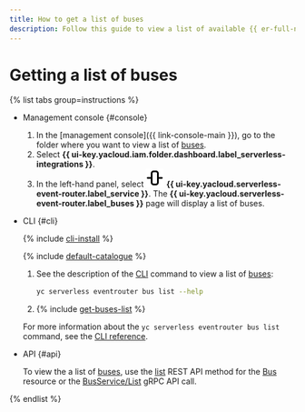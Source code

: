 ```yaml
---
title: How to get a list of buses
description: Follow this guide to view a list of available {{ er-full-name }} buses.
---
```


# Getting a list of buses

{% list tabs group=instructions %}

- Management console {#console}

  1. In the [management console]({{ link-console-main }}), go to the folder where you want to view a list of [buses](../../../concepts/eventrouter/bus.md).
  1. Select **{{ ui-key.yacloud.iam.folder.dashboard.label_serverless-integrations }}**.
  1. In the left-hand panel, select ![image](../../../../_assets/console-icons/object-align-center-vertical.svg) **{{ ui-key.yacloud.serverless-event-router.label_service }}**. The **{{ ui-key.yacloud.serverless-event-router.label_buses }}** page will display a list of buses.

- CLI {#cli}

  {% include [cli-install](../../../../_includes/cli-install.md) %}

  {% include [default-catalogue](../../../../_includes/default-catalogue.md) %}

  1. See the description of the [CLI](../../../../cli/) command to view a list of [buses](../../../concepts/eventrouter/bus.md):

      ```bash
      yc serverless eventrouter bus list --help
      ```

  1. {% include [get-buses-list](../../../../_includes/serverless-integrations/get-buses-list.md) %}

  For more information about the `yc serverless eventrouter bus list` command, see the [CLI reference](../../../../cli/cli-ref/serverless/cli-ref/eventrouter/bus/list.md).

- API {#api}

  To view the a list of [buses](../../../concepts/eventrouter/bus.md), use the [list](../../../../serverless-integrations/eventrouter/api-ref/Bus/list.md) REST API method for the [Bus](../../../../serverless-integrations/eventrouter/api-ref/Bus/index.md) resource or the [BusService/List](../../../../serverless-integrations/eventrouter/api-ref/grpc/Bus/list.md) gRPC API call.

{% endlist %}